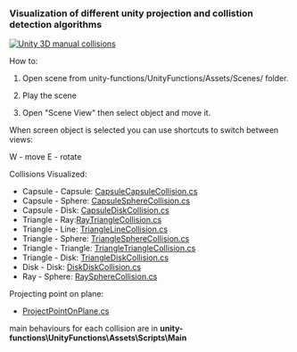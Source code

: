 ### Visualization of different unity projection and collistion detection algorithms

[![Unity 3D manual collisions](https://img.youtube.com/vi/1xbVyvCTEwU/0.jpg)](https://www.youtube.com/watch?v=1xbVyvCTEwU)

How to:

1. Open scene from unity-functions/UnityFunctions/Assets/Scenes/ folder.

2. Play the scene

3. Open "Scene View" then select object and move it.

When screen object is selected you can use shortcuts to switch between views:

W - move
E - rotate

Collisions Visualized:

* Capsule - Capsule: [CapsuleCapsuleCollision.cs](UnityFunctions/Assets/Scripts/Main/CapsuleCapsuleCollision.cs)
* Capsule - Sphere: [CapsuleSphereCollision.cs](UnityFunctions/Assets/Scripts/Main/CapsuleSphereCollision.cs)
* Capsule - Disk: [CapsuleDiskCollision.cs](UnityFunctions/Assets/Scripts/Main/CapsuleDiskCollision.cs)
* Triangle - Ray:[RayTriangleCollision.cs](UnityFunctions/Assets/Scripts/Main/RayTriangleCollision.cs)
* Triangle - Line: [TriangleLineCollision.cs](UnityFunctions/Assets/Scripts/Main/TriangleLineCollision.cs)
* Triangle - Sphere: [TriangleSphereCollision.cs](UnityFunctions/Assets/Scripts/Main/TriangleSphereCollision.cs)
* Triangle - Triangle: [TriangleTriangleCollision.cs](UnityFunctions/Assets/Scripts/Main/TriangleTriangleCollision.cs)
* Triangle - Disk: [TriangleDiskCollision.cs](UnityFunctions/Assets/Scripts/Main/TriangleDiskCollision.cs)
* Disk - Disk: [DiskDiskCollision.cs](UnityFunctions/Assets/Scripts/Main/DiskDiskCollision.cs)
* Ray - Sphere: [RaySphereCollision.cs](UnityFunctions/Assets/Scripts/Main/RaySphereCollision.cs)

Projecting point on plane:

* [ProjectPointOnPlane.cs](UnityFunctions/Assets/Scripts/Main/ProjectPointOnPlane.cs)

main behaviours for each collision are in **unity-functions\UnityFunctions\Assets\Scripts\Main**

